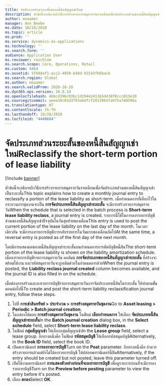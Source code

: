 ```yaml
---
title: จัดประเภทส่วนระยะสั้นของหนี้สินสัญญาเช่าใหม่
description: หัวข้อนี้จะอธิบายถึงวิธีการสร้างรายการสมุดรายวันรายเดือนเพื่อจัดประเภทส่วนของหนี้สินสัญญาเช่าเป็นระยะสั้น
author: moaamer
manager: Ann Beebe
ms.date: 10/28/2020
ms.topic: article
ms.prod: ''
ms.service: dynamics-ax-applications
ms.technology: ''
ms.search.form: ''
audience: Application User
ms.reviewer: roschlom
ms.search.scope: Core, Operations, Retail
ms.custom: 4464
ms.assetid: 5f89daf1-acc2-4959-b48d-91542fb6bacb
ms.search.region: Global
ms.author: moaamer
ms.search.validFrom: 2020-10-28
ms.dyn365.ops.version: 10.0.14
ms.openlocfilehash: 46bcd396c93bc1d2944241165d438f8ccc013e20
ms.sourcegitcommit: aeee39c01d3f93a6dfcf2013965fa975a740596a
ms.translationtype: HT
ms.contentlocale: th-TH
ms.lasthandoff: 10/28/2020
ms.locfileid: "4448604"
---
```

# <a name="reclassify-the-short-term-portion-of-lease-liability"></a><span data-ttu-id="a5a22-103">จัดประเภทส่วนระยะสั้นของหนี้สินสัญญาเช่าใหม่</span><span class="sxs-lookup"><span data-stu-id="a5a22-103">Reclassify the short-term portion of lease liability</span></span>

[!include [banner](../includes/banner.md)]

<span data-ttu-id="a5a22-104">หัวข้อนี้จะอธิบายถึงวิธีการสร้างรายการสมุดรายวันรายเดือนเพื่อจัดประเภทส่วนของหนี้สินสัญญาเช่าเป็นระยะสั้น</span><span class="sxs-lookup"><span data-stu-id="a5a22-104">This topic explains how to create a monthly journal entry to reclassify a portion of the lease liability as short-term.</span></span> <span data-ttu-id="a5a22-105">เมื่อกำหนดการที่เลือกไว้ในกระบวนการชุดงานจะเป็น **การจัดประเภทหนี้สินสัญญาเช่าระยะสั้น** จะมีการสร้างรายการสมุดรายวัน</span><span class="sxs-lookup"><span data-stu-id="a5a22-105">When the schedule that is selected in the batch process is **Short-term lease liability reclass**, a journal entry is created.</span></span> <span data-ttu-id="a5a22-106">รายการนี้ใช้ในการลงรายการบัญชีส่วนของหนี้สินสัญญาเช่าปัจจุบันในวันสุดท้ายของเดือน</span><span class="sxs-lookup"><span data-stu-id="a5a22-106">This entry is used to post the current portion of the lease liability on the last day of the month.</span></span> <span data-ttu-id="a5a22-107">ในเวลาเดียวกัน จะมีการลงรายการบัญชีการกลับรายการในวันแรกของเดือนถัดไป</span><span class="sxs-lookup"><span data-stu-id="a5a22-107">At the same time, a reversal entry is posted as of the first day of the next month.</span></span>

<span data-ttu-id="a5a22-108">โดยมีการแสดงผลของหนี้สินสัญญาเช่าระยะสั้นบนกำหนดการการตัดบัญชีหนี้สิน</span><span class="sxs-lookup"><span data-stu-id="a5a22-108">The short-term portion of the lease liability is shown on the liability amortization schedule.</span></span> <span data-ttu-id="a5a22-109">เมื่อลงรายการบัญชีรายการสมุดรายวัน คอลัมน์ **การจัดประเภทของหนี้สินสัญญาเช่าระยะสั้น** ที่สร้างจะพร้อมใช้งาน และรหัสสมุดรายวันจะถูกเติมด้วยในกำหนดการด้วย</span><span class="sxs-lookup"><span data-stu-id="a5a22-109">When the journal entry is posted, the **Liability reclass journal created** column becomes available, and the journal ID is also filled in on the schedule.</span></span>

<span data-ttu-id="a5a22-110">เมื่อต้องการสร้างและลงรายการบัญชีรายการสมุดรายวันการจัดประเภทหนี้สินในระยะสั้น ให้ทำตามขั้นตอนต่อไปนี้</span><span class="sxs-lookup"><span data-stu-id="a5a22-110">To create and post the short-term liability reclassification journal entry, follow these steps.</span></span>

1. <span data-ttu-id="a5a22-111">ไปที่ **การเช่าสินทรัพย์ \> ประจำงวด \> การสร้างสมุดรายวันชุดงาน**</span><span class="sxs-lookup"><span data-stu-id="a5a22-111">Go to **Asset leasing \> Periodic \> Batch journal creation**.</span></span>
2. <span data-ttu-id="a5a22-112">ในกล่องโต้ตอบ **การสร้างสมุดรายวันชุดงาน** ในฟิลด์ **เลือกกำหนดการ** ให้เลือก **จัดประเภทหนี้สินสัญญาเช่าระยะสั้น**</span><span class="sxs-lookup"><span data-stu-id="a5a22-112">In the **Batch journal creation** dialog box, in the **Select schedule** field, select **Short-term lease liability reclass**.</span></span>
3. <span data-ttu-id="a5a22-113">ในฟิลด์ **กลุ่มสัญญาเช่า** ให้เลือกกลุ่มสัญญาเช่า</span><span class="sxs-lookup"><span data-stu-id="a5a22-113">In the **Lease group** field, select a lease group.</span></span> <span data-ttu-id="a5a22-114">อีกทางหนึ่งคือ ในฟิลด์ **รหัสสมุดบัญชี** ให้เลือกรหัสสมุดบัญชี</span><span class="sxs-lookup"><span data-stu-id="a5a22-114">Alternatively, in the **Book ID** field, select the book ID.</span></span>
4. <span data-ttu-id="a5a22-115">เปิดพารามิเตอร์ **การลงรายการบัญชี**</span><span class="sxs-lookup"><span data-stu-id="a5a22-115">Turn on the **Post** parameter.</span></span> <span data-ttu-id="a5a22-116">อีกทางหนึ่งคือ ถ้าควรสร้างรายการแล้วแต่ยังไม่ได้ลงรายการบัญชี ให้ปล่อยพารามิเตอร์นี้ปิด</span><span class="sxs-lookup"><span data-stu-id="a5a22-116">Alternatively, if the entry should be created but not posted, leave this parameter turned off.</span></span>
5. <span data-ttu-id="a5a22-117">เปิดใช้งานพารามิเตอร์ **การแสดงตัวอย่างก่อนที่จะลงรายการบัญชี** เพื่อดูรายการก่อนที่จะมีการลงรายการบัญชี</span><span class="sxs-lookup"><span data-stu-id="a5a22-117">Turn on the **Preview before posting** parameter to view the entry before it's posted.</span></span>
6. <span data-ttu-id="a5a22-118">เลือก **ตกลง**</span><span class="sxs-lookup"><span data-stu-id="a5a22-118">Select **OK**.</span></span>
